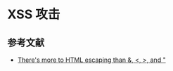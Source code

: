 # XSS 攻击

## 参考文献

- [There's more to HTML escaping than &, <, >, and "](http://wonko.com/post/html-escaping)